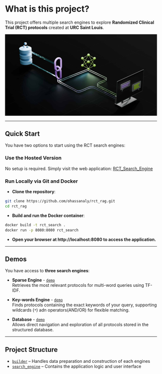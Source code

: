 # What is this project?

This project offers multiple search engines to explore **Randomized Clinical Trial (RCT) protocols** created at **URC Saint Louis**.

![Project overview](assets/smart_image.jpg)

---
## Quick Start

You have two options to start using the RCT search engines:

### Use the Hosted Version

No setup is required. Simply visit the web application:
[RCT_Search_Engine](https://rct-rag.onrender.com/)

### Run Locally via Git and Docker

- **Clone the repository**:
```bash
git clone https://github.com/ohassanaly/rct_rag.git
cd rct_rag
```

- **Build and run the Docker container**:
```bash
docker build -t rct_search .
docker run -p 8080:8080 rct_search
```
- **Open your browser at http://localhost:8080 to access the application.**

---
## Demos

You have access to **three search engines**:

- **Sparse Engine** - [`demo`](demo/sparse_engine_demo.md)  
Retrieves the most relevant protocols for multi-word queries using TF-IDF.

- **Key-words Engine** - [`demo`](demo/exact_engine_demo.md)  
Finds protocols containing the exact keywords of your query, supporting wildcards (`*`) adn operators(AND/OR) for flexible matching.

- **Database** - [`demo`](demo/database_demo.md)  
Allows direct navigation and exploration of all protocols stored in the structured database.

---
## Project Structure

- [`builder`](rag/builder.md) – Handles data preparation and construction of each engines   
- [`search_engine`](rag/sparse_engine.md) – Contains the application logic and user interface  

